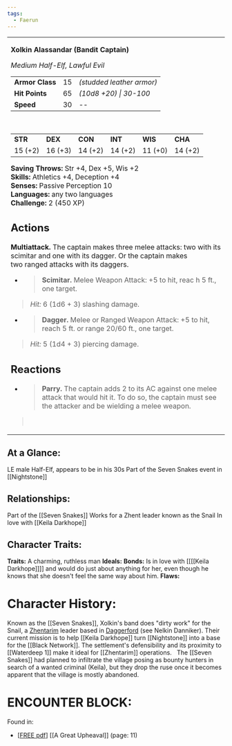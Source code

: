 ```yaml
---
tags:
  - Faerun
---
```

<table><tbody><tr class="odd"><td><p>
<strong>Xolkin Alassandar (Bandit Captain)</strong></p><p>
<em>Medium Half-Elf, Lawful Evil<br/>
</em></p><table><tbody><tr class="odd"><td>
<strong>Armor Class</strong></td><td>15</td><td><em>(studded leather armor)</em></td></tr><tr class="even"><td>
<strong>Hit Points</strong></td><td>65</td><td><em>(10d8 +20) | 30-100</em></td></tr><tr class="odd"><td>
<strong>Speed</strong></td><td>30</td><td>--</td></tr></tbody></table><p> </p><table><tbody><tr class="odd"><td>
<strong>STR</strong></td><td>
<strong>DEX</strong></td><td>
<strong>CON</strong></td><td>
<strong>INT</strong></td><td>
<strong>WIS</strong></td><td>
<strong>CHA</strong></td></tr><tr class="even"><td>15 (+2)</td><td>16 (+3)</td><td>14 (+2)</td><td>14 (+2)</td><td>11 (+0)</td><td>14 (+2)</td></tr></tbody></table><p><strong>Saving Throws: </strong>Str +4, Dex +5, Wis +2<br />
<strong>Skills:</strong> Athletics +4, Deception +4<br />
<strong>Senses:</strong> Passive Perception 10<br />
<strong>Languages:</strong> any two languages<br />
<strong>Challenge:</strong> 2 (450 XP)</p><h2 id="actions"><strong>Actions</strong></h2><p><strong>Multiattack.</strong> The captain makes three melee attacks: two with its scimitar and one with its dagger. Or the captain makes two ranged attacks with its daggers.</p><ul><li><blockquote><p>
<strong>Scimitar.</strong> Melee Weapon Attack: +5 to hit, reac h 5 ft., one target.</p></blockquote></li></ul><blockquote><p><em>Hit:</em> 6 (1d6 + 3) slashing damage.</p></blockquote><ul><li><blockquote><p><strong>Dagger.</strong> Melee or Ranged Weapon Attack: +5 to hit, reach 5 ft. or range 20/60 ft., one target.</p></blockquote></li></ul><blockquote><p><em>Hit:</em> 5 (1d4 + 3) piercing damage.</p></blockquote><h2 id="reactions"><strong>
Reactions</strong></h2><ul><li><blockquote><p><strong>Parry.</strong> The captain adds 2 to its AC against one melee attack that would hit it. To do so, the captain must see the attacker and be wielding a melee weapon.</p></blockquote></li></ul><blockquote><p> </p></blockquote></td></tr></tbody></table>

## At a Glance:
LE male Half-Elf, appears to be in his 30s
Part of the Seven Snakes event in [[Nightstone]]

## Relationships:
Part of the [[Seven Snakes]]
Works for a Zhent leader known as the Snail
In love with [[Keila Darkhope]] 

## Character Traits:
**Traits:** A charming, ruthless man
**Ideals:**
**Bonds:** Is in love with [[[[Keila Darkhope]]]] and would do just about anything for her, even though he knows that she doesn't feel the same way about him.
**Flaws:**
# **Character History:**

Known as the [[Seven Snakes]], Xolkin's band does "dirty work" for the Snail, a [Zhentarim](Worlds/Barovia/Factions/Zhentarim.md) leader based in [Daggerford](Daggerford.md) (see Nelkin Danniker). Their current mission is to help [[Keila Darkhope]]  turn [[Nightstone]] into a base for the [[Black Network]]. The settlement's defensibility and its proximity to [[Waterdeep 1]] make it ideal for [[Zhentarim]] operations.
 
The [[Seven Snakes]] had planned to infiltrate the village posing as bounty hunters in search of a wanted criminal (Keila), but they drop the ruse once it becomes apparent that the village is mostly abandoned. 

# **ENCOUNTER BLOCK:**

Found in:

-   \[[FREE pdf](https://www.dmsguild.com/product/189150/DDIA05-Storm-Kings-Thunder-A-Great-Upheaveal-5e)\] [[A Great Upheaval]] (page: 11)